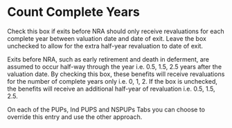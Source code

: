 # Count Complete Years

Check this box if exits before NRA should only receive revaluations for
each complete year between valuation date and date of exit. Leave the
box unchecked to allow for the extra half-year revaluation to date of
exit.

Exits before NRA, such as early retirement and death in deferment, are
assumed to occur half-way through the year i.e. 0.5, 1.5, 2.5 years after
the valuation date. By checking this box, these benefits will receive
revaluations for the number of complete years only i.e. 0, 1, 2. If the
box is unchecked, the benefits will receive an additional half-year of
revaluation i.e. 0.5, 1.5, 2.5.

On each of the PUPs, Ind PUPS and NSPUPs Tabs you can choose to override
this entry and use the other approach.
